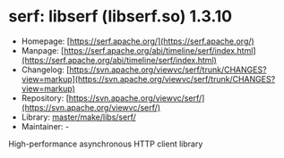 # serf: libserf (libserf.so) 1.3.10
  - Homepage: [https://serf.apache.org/](https://serf.apache.org/)
  - Manpage: [https://serf.apache.org/abi/timeline/serf/index.html](https://serf.apache.org/abi/timeline/serf/index.html)
  - Changelog: [https://svn.apache.org/viewvc/serf/trunk/CHANGES?view=markup](https://svn.apache.org/viewvc/serf/trunk/CHANGES?view=markup)
  - Repository: [https://svn.apache.org/viewvc/serf/](https://svn.apache.org/viewvc/serf/)
  - Library: [master/make/libs/serf/](https://github.com/Freetz-NG/freetz-ng/tree/master/make/libs/serf/)
  - Maintainer: -

High-performance asynchronous HTTP client library

